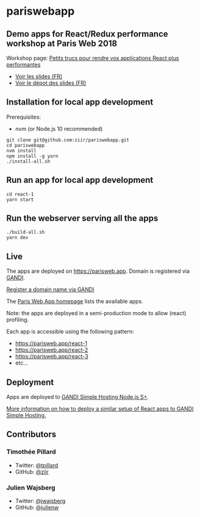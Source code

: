 # pariswebapp

## Demo apps for React/Redux performance workshop at Paris Web 2018

Workshop page: [Petits trucs pour rendre vos applications React plus performantes](https://www.paris-web.fr/2018/ateliers/petits-trucs-pour-rendre-vos-applications-react-plus-performantes.php)

- [Voir les slides (FR)](https://julienw.github.io/presentation-react-perf-parisweb-2018/index.html)
- [Voir le dépot des slides (FR)](https://github.com/julienw/presentation-react-perf-parisweb-2018)

## Installation for local app development

Prerequisites:
- nvm (or Node.js 10 recommended)

```
git clone git@github.com:ziir/pariswebapp.git
cd pariswebapp
nvm install
npm install -g yarn
./install-all.sh
```

## Run an app for local app development

```
cd react-1
yarn start
```

## Run the webserver serving all the apps

```
./build-all.sh
yarn dev
```

## Live

The apps are deployed on https://parisweb.app.
Domain is registered via [GANDI](https://www.gandi.net).

[Register a domain name via GANDI](https://shop.gandi.net/domain/suggest)

The [Paris Web App homepage](https://parisweb.app) lists the available apps.

Note: the apps are deployed in a semi-production mode to allow (react) profiling.

Each app is accessible using the following pattern:
- https://parisweb.app/react-1
- https://parisweb.app/react-2
- https://parisweb.app/react-3
- etc...

## Deployment

Apps are deployed to [GANDI Simple Hosting Node.js S+](https://www.gandi.net/en/simple-hosting).

[More information on how to deploy a similar setup of React apps to GANDI Simple Hosting.](https://github.com/ziir/pariswebapp/pull/17)

## Contributors

### Timothée Pillard

- Twitter: [@tpillard](https://twitter.com/tpillard)
- GitHub: [@ziir](https://github.com/ziir)

### Julien Wajsberg

- Twitter: [@jwajsberg](https://twitter.com/jwajsberg)
- GitHub: [@julienw](https://github.com/julienw)
